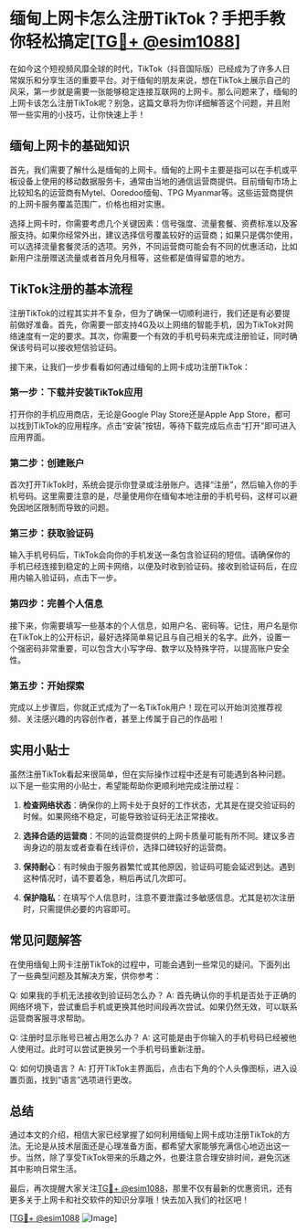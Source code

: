 # 缅甸上网卡怎么注册TikTok？手把手教你轻松搞定[[TG💪+ @esim1088](https://t.me/s/esim1088)]

在如今这个短视频风靡全球的时代，TikTok（抖音国际版）已经成为了许多人日常娱乐和分享生活的重要平台。对于缅甸的朋友来说，想在TikTok上展示自己的风采，第一步就是需要一张能够稳定连接互联网的上网卡。那么问题来了，缅甸的上网卡该怎么注册TikTok呢？别急，这篇文章将为你详细解答这个问题，并且附带一些实用的小技巧，让你快速上手！

## 缅甸上网卡的基础知识

首先，我们需要了解什么是缅甸的上网卡。缅甸的上网卡主要是指可以在手机或平板设备上使用的移动数据服务卡，通常由当地的通信运营商提供。目前缅甸市场上比较知名的运营商有Mytel、Ooredoo缅甸、TPG Myanmar等。这些运营商提供的上网卡服务覆盖范围广，价格也相对实惠。

选择上网卡时，你需要考虑几个关键因素：信号强度、流量套餐、资费标准以及客服支持。如果你经常外出，建议选择信号覆盖较好的运营商；如果只是偶尔使用，可以选择流量套餐灵活的选项。另外，不同运营商可能会有不同的优惠活动，比如新用户注册赠送流量或者首月免月租等，这些都是值得留意的地方。

## TikTok注册的基本流程

注册TikTok的过程其实并不复杂，但为了确保一切顺利进行，我们还是有必要提前做好准备。首先，你需要一部支持4G及以上网络的智能手机，因为TikTok对网络速度有一定的要求。其次，你需要一个有效的手机号码来完成注册验证，同时确保该号码可以接收短信验证码。

接下来，让我们一步步看看如何通过缅甸的上网卡成功注册TikTok：

### 第一步：下载并安装TikTok应用

打开你的手机应用商店，无论是Google Play Store还是Apple App Store，都可以找到TikTok的应用程序。点击“安装”按钮，等待下载完成后点击“打开”即可进入应用界面。

### 第二步：创建账户

首次打开TikTok时，系统会提示你登录或注册账户。选择“注册”，然后输入你的手机号码。这里需要注意的是，尽量使用你在缅甸本地注册的手机号码，这样可以避免因地区限制而导致的问题。

### 第三步：获取验证码

输入手机号码后，TikTok会向你的手机发送一条包含验证码的短信。请确保你的手机已经连接到稳定的上网卡网络，以便及时收到验证码。接收到验证码后，在应用内输入验证码，点击下一步。

### 第四步：完善个人信息

接下来，你需要填写一些基本的个人信息，如用户名、密码等。记住，用户名是你在TikTok上的公开标识，最好选择简单易记且与自己相关的名字。此外，设置一个强密码非常重要，可以包含大小写字母、数字以及特殊字符，以提高账户安全性。

### 第五步：开始探索

完成以上步骤后，你就正式成为了一名TikTok用户！现在可以开始浏览推荐视频、关注感兴趣的内容创作者，甚至上传属于自己的作品啦！

## 实用小贴士

虽然注册TikTok看起来很简单，但在实际操作过程中还是有可能遇到各种问题。以下是一些实用的小贴士，希望能帮助你更顺利地完成注册过程：

1. **检查网络状态**：确保你的上网卡处于良好的工作状态，尤其是在提交验证码的时候。如果网络不稳定，可能导致验证码无法正常接收。
   
2. **选择合适的运营商**：不同的运营商提供的上网卡质量可能有所不同。建议多咨询身边的朋友或者查看在线评价，选择口碑较好的运营商。

3. **保持耐心**：有时候由于服务器繁忙或其他原因，验证码可能会延迟到达。遇到这种情况时，请不要着急，稍后再试几次即可。

4. **保护隐私**：在填写个人信息时，注意不要泄露过多敏感信息。尤其是初次注册时，只需提供必要的内容即可。

## 常见问题解答

在使用缅甸上网卡注册TikTok的过程中，可能会遇到一些常见的疑问。下面列出了一些典型问题及其解决方案，供你参考：

Q: 如果我的手机无法接收到验证码怎么办？
A: 首先确认你的手机是否处于正确的网络环境下，尝试重启手机或更换其他时间段再次尝试。如果仍然无效，可以联系运营商客服寻求帮助。

Q: 注册时显示账号已被占用怎么办？
A: 这可能是由于你输入的手机号码已经被他人使用过。此时可以尝试更换另一个手机号码重新注册。

Q: 如何切换语言？
A: 打开TikTok主界面后，点击右下角的个人头像图标，进入设置页面，找到“语言”选项进行更改。

## 总结

通过本文的介绍，相信大家已经掌握了如何利用缅甸上网卡成功注册TikTok的方法。无论是从技术层面还是心理准备方面，都希望大家能够充满信心地迈出这一步。当然，除了享受TikTok带来的乐趣之外，也要注意合理安排时间，避免沉迷其中影响日常生活。

最后，再次提醒大家关注[TG💪+ @esim1088](https://t.me/s/esim1088)，那里不仅有最新的优惠资讯，还有更多关于上网卡和社交软件的知识分享哦！快去加入我们的社区吧！

[[TG💪+ @esim1088](https://t.me/s/esim1088) ![Image](https://i.postimg.cc/4NQfJmqS/Snipaste-2025-05-13-00-14-12.png)]
